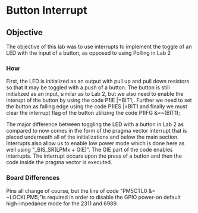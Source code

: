 # Button Interrupt
## Objective
The objective of this lab was to use interrupts to implement the toggle of an LED with the input of a button, as opposed 
to using Polling in Lab 2
### How
First, the LED is initialized as an output with pull up and pull down resistors so that it may be toggled with a push of a
button. The button is still initialized as an input, similar as to Lab 2, but we also need to enable the interupt of 
the button by using the code P1IE |=BIT1;. Further we need to set the button as falling edge using the code P1IES |=BIT1
and finally we must clear the interrupt flag of the button utilizing the code P1IFG &=~(BIT1);

The major difference between toggling the LED with a button in Lab 2 as compared to now comes in the form of the 
pragma vector interrupt that is placed underneath all of the initializations and below the main section. Interrupts also 
allow us to enable low power mode which is done here as well using "_BIS_SR(LPMx + GIE)". The GIE part of the 
code enables interrupts. The interrupt occurs upon the press of a button and then the code inside the pragma vector is 
executed.

### Board Differences
Pins all change of course, but the line of code "PM5CTL0 &= ~LOCKLPM5;"is required in order to disable the 
GPIO power-on default high-impedance mode for the 2311 and 6989.